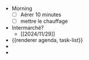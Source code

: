 - Morning
  * [ ] Aérer 10 minutes
  * [ ] mettre le chauffage
- Intermarché?
	- [[2024/11/29]]
- {{renderer agenda, task-list}}
-
-